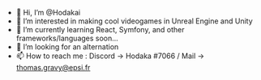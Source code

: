 - 👋 Hi, I’m @Hodakai
- 👀 I’m interested in making cool videogames in Unreal Engine and Unity
- 🌱 I’m currently learning React, Symfony, and other frameworks/languages soon...
- 💞️ I’m looking for an alternation
- 📫 How to reach me : Discord -> Hodaka #7066 / Mail -> thomas.gravy@epsi.fr

<!---
Hodakai/Hodakai is a ✨ special ✨ repository because its `README.md` (this file) appears on your GitHub profile.
You can click the Preview link to take a look at your changes.
--->

